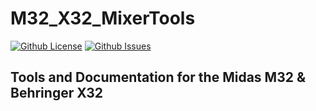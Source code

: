 # M32_X32_MixerTools

[![Github License](https://img.shields.io/badge/LICENSE-GPL3-brightgreen.svg)](https://github.com/PatternAgents/M32_X32_MixerTools/LICENSE)
[![Github Issues](https://img.shields.io/badge/ISSUES-0-yellow.svg)](https://github.com/PatternAgents/M32_X32_MixerTools/issues)

## Tools and Documentation for the Midas M32 &amp; Behringer X32

